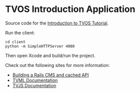 # TVOS Introduction Application

Source code for the [Introduction to TVOS Tutorial](https://swift.unicorn.tv/screencasts/introduction-to-tvos).

Run the client:

```
cd client
python -m SimpleHTTPServer 4000
```

Then open Xcode and build/run the project.

Check out the following sites for more information:

- [Building a Rails CMS and cached API](https://ruby.unicorn.tv/screencasts/unconventional-rails-cms-with-api-caching)
- [TVML Documentation](https://developer.apple.com/library/prerelease/tvos/documentation/LanguagesUtilities/Conceptual/ATV_Template_Guide/index.html#//apple_ref/doc/uid/TP40015064-CH41-SW1)
- [TVJS Documentation](https://developer.apple.com/library/prerelease/tvos/documentation/TVMLJS/Reference/TVJSFrameworkReference/)

